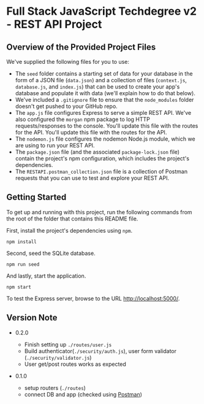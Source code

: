 # Full Stack JavaScript Techdegree v2 - REST API Project

## Overview of the Provided Project Files

We've supplied the following files for you to use:

- The `seed` folder contains a starting set of data for your database in the form of a JSON file (`data.json`) and a collection of files (`context.js`, `database.js`, and `index.js`) that can be used to create your app's database and populate it with data (we'll explain how to do that below).
- We've included a `.gitignore` file to ensure that the `node_modules` folder doesn't get pushed to your GitHub repo.
- The `app.js` file configures Express to serve a simple REST API. We've also configured the `morgan` npm package to log HTTP requests/responses to the console. You'll update this file with the routes for the API. You'll update this file with the routes for the API.
- The `nodemon.js` file configures the nodemon Node.js module, which we are using to run your REST API.
- The `package.json` file (and the associated `package-lock.json` file) contain the project's npm configuration, which includes the project's dependencies.
- The `RESTAPI.postman_collection.json` file is a collection of Postman requests that you can use to test and explore your REST API.

## Getting Started

To get up and running with this project, run the following commands from the root of the folder that contains this README file.

First, install the project's dependencies using `npm`.

```terminal
npm install

```

Second, seed the SQLite database.

```terminal
npm run seed
```

And lastly, start the application.

```terminal
npm start
```

To test the Express server, browse to the URL [http://localhost:5000/](http://localhost:5000/).

## Version Note

- 0.2.0

  - Finish setting up `./routes/user.js`
  - Build authenticator(`./security/auth.js`), user form validator (`./security/validator.js`)
  - User get/post routes works as expected

- 0.1.0

  - setup routers (`./routes`)
  - connect DB and app (checked using [Postman](https://www.postman.com/))
